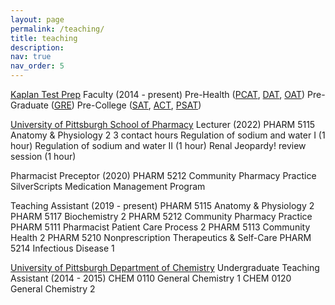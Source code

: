 ```yaml
---
layout: page
permalink: /teaching/
title: teaching
description: 
nav: true
nav_order: 5
---
```


[Kaplan Test Prep](https://www.kaptest.com/)
Faculty (2014 - present)
Pre-Health ([PCAT](https://www.kaptest.com/pcat), [DAT](https://www.kaptest.com/dat), [OAT](https://www.kaptest.com/oat))
Pre-Graduate ([GRE](https://www.kaptest.com/gre))
Pre-College ([SAT](https://www.kaptest.com/sat), [ACT](https://www.kaptest.com/act), [PSAT](https://www.kaptest.com/psat)) 

[University of Pittsburgh School of Pharmacy](http://www.pharmacy.pitt.edu/)
Lecturer (2022)
PHARM 5115 Anatomy & Physiology 2
3 contact hours
Regulation of sodium and water I (1 hour)
Regulation of sodium and water II (1 hour)
Renal Jeopardy! review session (1 hour)

Pharmacist Preceptor (2020)
PHARM 5212 Community Pharmacy Practice
SilverScripts Medication Management Program 

Teaching Assistant (2019 - present)
PHARM 5115 Anatomy & Physiology 2
PHARM 5117 Biochemistry 2
PHARM 5212 Community Pharmacy Practice
PHARM 5111 Pharmacist Patient Care Process 2
PHARM 5113 Community Health 2
PHARM 5210 Nonprescription Therapeutics & Self-Care
PHARM 5214 Infectious Disease 1

[University of Pittsburgh Department of Chemistry](https://www.chem.pitt.edu/)
Undergraduate Teaching Assistant (2014 - 2015)
CHEM 0110 General Chemistry 1
CHEM 0120 General Chemistry 2 

